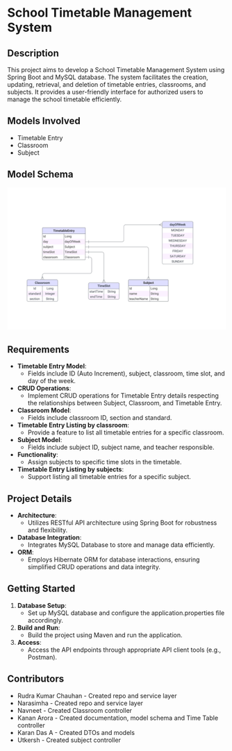 # School Timetable Management System

## Description
This project aims to develop a School Timetable Management System using Spring Boot and MySQL database. The system facilitates the creation, updating, retrieval, and deletion of timetable entries, classrooms, and subjects. It provides a user-friendly interface for authorized users to manage the school timetable efficiently.

## Models Involved
- Timetable Entry
- Classroom
- Subject

## Model Schema
![Model Schema](src/main/resources/asset/model_schema.png)

## Requirements
- **Timetable Entry Model**:
    - Fields include ID (Auto Increment), subject, classroom, time slot, and day of the week.
- **CRUD Operations**:
    - Implement CRUD operations for Timetable Entry details respecting the relationships between Subject, Classroom, and Timetable Entry.
- **Classroom Model**:
    - Fields include classroom ID, section and standard.
- **Timetable Entry Listing by classroom**:
    - Provide a feature to list all timetable entries for a specific classroom.
- **Subject Model**:
    - Fields include subject ID, subject name, and teacher responsible.
- **Functionality**:
    - Assign subjects to specific time slots in the timetable.
- **Timetable Entry Listing by subjects**:
    - Support listing all timetable entries for a specific subject.

## Project Details
- **Architecture**:
    - Utilizes RESTful API architecture using Spring Boot for robustness and flexibility.
- **Database Integration**:
    - Integrates MySQL Database to store and manage data efficiently.
- **ORM**:
    - Employs Hibernate ORM for database interactions, ensuring simplified CRUD operations and data integrity.

## Getting Started
1. **Database Setup**:
    - Set up MySQL database and configure the application.properties file accordingly.
2. **Build and Run**:
    - Build the project using Maven and run the application.
3. **Access**:
    - Access the API endpoints through appropriate API client tools (e.g., Postman).

## Contributors
- Rudra Kumar Chauhan - Created repo and service layer
- Narasimha - Created repo and service layer
- Navneet - Created Classroom controller
- Kanan Arora - Created documentation, model schema and Time Table controller
- Karan Das A - Created DTOs and models
- Utkersh - Created subject controller




